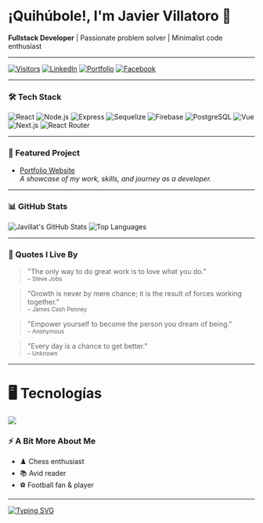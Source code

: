 <!--
**Javillat/Javillat** is a ✨ _special_ ✨ repository because its `README.md` (this file) appears on your GitHub profile.

###
-->
# ¡Quihúbole!, I'm Javier Villatoro 👋

**Fullstack Developer** | Passionate problem solver | Minimalist code enthusiast

---

[![Visitors](https://komarev.com/ghpvc/?username=Javillat&style=flat&color=grey)](https://github.com/Javillat)
[![LinkedIn](https://img.shields.io/badge/LinkedIn-blue?style=flat-square&logo=linkedin&logoColor=white&link=https://linkedin.com/in/javier-full-stack/)](https://linkedin.com/in/javier-full-stack/)
[![Portfolio](https://img.shields.io/badge/Portfolio-000?style=flat-square&logo=vercel&logoColor=white&link=https://www.javiervillatoro.dev)](https://www.javiervillatoro.dev)
[![Facebook](https://img.shields.io/badge/Facebook-1877F2?style=flat-square&logo=facebook&logoColor=white&link=https://facebook.com/javiervillatoro.dev/)](https://facebook.com/javiervillatoro.dev/)

---

### 🛠️ Tech Stack

![React](https://img.shields.io/badge/React-20232A?style=flat-square&logo=react&logoColor=61DAFB)
![Node.js](https://img.shields.io/badge/Node.js-43853D?style=flat-square&logo=node-dot-js&logoColor=white)
![Express](https://img.shields.io/badge/Express.js-404D59?style=flat-square)
![Sequelize](https://img.shields.io/badge/Sequelize-52B0E7?style=flat-square&logo=sequelize&logoColor=white)
![Firebase](https://img.shields.io/badge/Firebase-FFCA28?style=flat-square&logo=firebase&logoColor=white)
![PostgreSQL](https://img.shields.io/badge/PostgreSQL-4169E1?style=flat-square&logo=postgresql&logoColor=white)
![Vue](https://img.shields.io/badge/Vue.js-35495E?style=flat-square&logo=vue-dot-js&logoColor=4FC08D)
![Next.js](https://img.shields.io/badge/Next.js-000?style=flat-square&logo=next-dot-js&logoColor=white)
![React Router](https://img.shields.io/badge/React_Router-CA4245?style=flat-square&logo=react-router&logoColor=white)

---

### 🚀 Featured Project

- [Portfolio Website](https://www.javiervillatoro.dev)  
  _A showcase of my work, skills, and journey as a developer._

---

### 📊 GitHub Stats

![Javillat's GitHub Stats](https://github-readme-stats.vercel.app/api?username=Javillat&show_icons=true&hide_title=true&hide_rank=false&theme=default&hide_border=true)
![Top Languages](https://github-readme-stats.vercel.app/api/top-langs/?username=Javillat&layout=compact&theme=default&hide_border=true)

---

### 💬 Quotes I Live By

> "The only way to do great work is to love what you do."  
> <sub>– Steve Jobs</sub>

> "Growth is never by mere chance; it is the result of forces working together."  
> <sub>– James Cash Penney</sub>

> "Empower yourself to become the person you dream of being."  
> <sub>– Anonymous</sub>

> "Every day is a chance to get better."  
> <sub>– Unknown</sub>

---


# 🖥️ Tecnologías
<p align="left">
  <a href="https://skillicons.dev">
    <img src="https://skillicons.dev/icons?i=js,html,css,react,redux,nodejs,express,postgres,mysql,git,github,java,vercel,vscode,eclipse,jquery,materialui,discord&perline=8" />
  </a>
</p>


### ⚡ A Bit More About Me

- ♟️ Chess enthusiast
- 📚 Avid reader
- ⚽ Football fan & player

---

<!--
Minimal, professional, and always open to exciting opportunities!
-->


[![Typing SVG](https://readme-typing-svg.herokuapp.com?font=Fira+Code&pause=1000&multiline=true&width=550&height=100&lines=El+azar+favorece+una+mente+brillante)](https://git.io/typing-svg)

<!--

Here are some ideas to get you started:

- 🔭 I’m currently working on ...
- 🌱 I’m currently learning ...
- 👯 I’m looking to collaborate on ...
- 🤔 I’m looking for help with ...
- 💬 Ask me about ...
- 📫 How to reach me: ...
- 😄 Pronouns: ...
- ⚡ Fun fact: ...
-->
